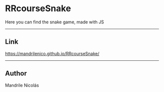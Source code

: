 # RRcourseSnake
Here you can find the snake game, made with JS

---
## Link

https://mandrilenico.github.io/RRcourseSnake/

---
## Author

Mandrile Nicolás